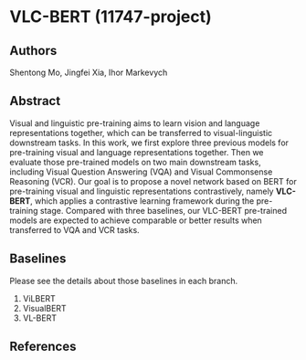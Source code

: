 # VLC-BERT (11747-project)

## Authors 
Shentong Mo,  Jingfei Xia,  Ihor Markevych

## Abstract
Visual and linguistic pre-training aims to learn vision and language representations together, which can be transferred to visual-linguistic downstream tasks. In this work, we first explore three previous models for pre-training visual and language representations together. Then we evaluate those pre-trained models on two main downstream tasks, including Visual Question Answering (VQA) and Visual Commonsense Reasoning (VCR). Our goal is to propose a novel network based on BERT for pre-training visual and linguistic representations contrastively, namely **VLC-BERT**, which applies a contrastive learning framework during the pre-training stage. Compared with three baselines, our VLC-BERT pre-trained models are expected to achieve comparable or better results when transferred to VQA and VCR tasks. 

## Baselines

Please see the details about those baselines in each branch.
1. ViLBERT <ViLBERT>
2. VisualBERT <VisualBERT>
3. VL-BERT <VLBERT>


## References

